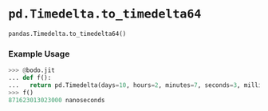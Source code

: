 # `pd.Timedelta.to_timedelta64`

`pandas.Timedelta.to_timedelta64()`

### Example Usage

```py
>>> @bodo.jit
... def f():
...   return pd.Timedelta(days=10, hours=2, minutes=7, seconds=3, milliseconds=13, microseconds=23).to_timedelta64()
>>> f()
871623013023000 nanoseconds
```
